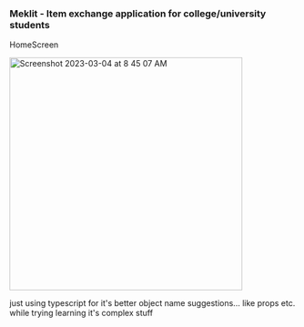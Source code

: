 ### Meklit - Item exchange application for college/university students

HomeScreen

<img width="409" alt="Screenshot 2023-03-04 at 8 45 07 AM" src="https://user-images.githubusercontent.com/75031127/222969589-f5428e60-b1b0-4f9c-9af7-c2a96147d8f7.png">


just using typescript for it's better object name suggestions... like props etc. while trying learning it's complex stuff